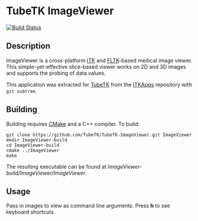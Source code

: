 TubeTK ImageViewer
==================

[![Build Status](https://travis-ci.org/TubeTK/TubeTK-ImageViewer.png?branch=master)](https://travis-ci.org/TubeTK/TubeTK-ImageViewer)

Description
-----------

ImageViewer is a cross-platform [ITK](http://www.itk.org) and [FLTK](http://www.fltk.org)-based medical image viewer. This simple-yet-effective slice-based viewer works on 2D and 3D images and supports the probing of data values.

This application was extracted for [TubeTK](http://www.tubetk.org) from the [ITKApps](http://itk.org/ITKApps.git) repository with ```git subtree```.

Building
--------

Building requires [CMake](http://www.cmake.org) and a C++ compiler. To build:

```shell
git clone https://github.com/TubeTK/TubeTK-ImageViewer.git ImageViewer
mkdir ImageViewer-build
cd ImageViewer-build
cmake ../ImageViewer
make
```

The resulting executable can be found at *ImageViewer-build/ImageViewer/ImageViewer*.

Usage
-----

Pass in images to view as command line arguments. Press **h** to see keyboard shortcuts.

